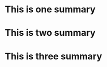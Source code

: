 This is one summary
=================

This is two summary
=================

This is three summary
=================
